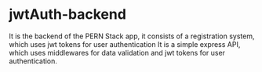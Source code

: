 # jwtAuth-backend
It is the backend of the PERN Stack app, it consists of a registration system, which uses jwt tokens for user authentication
It is a simple express API, which uses middlewares for data validation and jwt tokens for user authentication.
